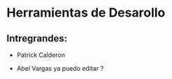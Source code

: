 # Herramientas de Desarollo

## Intregrandes:

- Patrick Calderon

- Abel Vargas
ya puedo editar ? 
